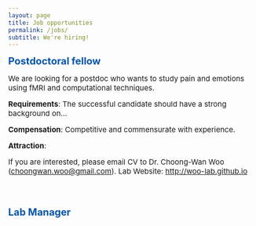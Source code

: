 ```yaml
---
layout: page
title: Job opportunities
permalink: /jobs/
subtitle: We're hiring!
---
```


<!--<span style="font-size: 13px !important; color: #BD0026;">February 2017 </span>-->

<b><span style="font-size: 20px !important; color: #0055A9;">Postdoctoral fellow</span></b>

<span style="font-size: 15px !important;">We are looking for a postdoc who wants to study pain and emotions using fMRI and computational techniques.</span>

<span style="font-size: 15px !important;"><b>Requirements</b>: The successful candidate should have a strong background on...</span>

<span style="font-size: 15px !important;"><b>Compensation</b>: Competitive and commensurate with experience. </span>

<span style="font-size: 15px !important;"><b>Attraction</b>:</span>

<span style="font-size: 15px !important;">If you are interested, please email CV to Dr. Choong-Wan Woo (choongwan.woo@gmail.com). Lab Website: <a href="http://woo-lab.github.io">http://woo-lab.github.io</a></span>


<br>
<br>

<b><span style="font-size: 20px !important; color: #0055A9;">Lab Manager</span></b>

<span style="font-size: 14px !important; color: #555;"> 
</span>

